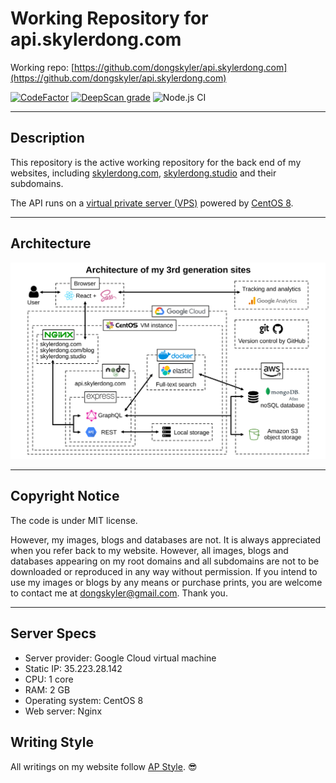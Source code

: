# Working Repository for api.skylerdong.com

Working repo: [https://github.com/dongskyler/api.skylerdong.com](https://github.com/dongskyler/api.skylerdong.com)

[![CodeFactor](https://www.codefactor.io/repository/github/dongskyler/api.skylerdong.com/badge)](https://www.codefactor.io/repository/github/dongskyler/api.skylerdong.com)
[![DeepScan grade](https://deepscan.io/api/teams/9441/projects/12040/branches/181474/badge/grade.svg)](https://deepscan.io/dashboard#view=project&tid=9441&pid=12040&bid=181474)
![Node.js CI](https://github.com/dongskyler/api.skylerdong.com/workflows/Node.js%20CI/badge.svg)

***

## Description

This repository is the active working repository for the back end of my websites, including [skylerdong.com](skylerdong.com), [skylerdong.studio](skylerdong.studio) and their subdomains.

The API runs on a [virtual private server (VPS)](https://en.wikipedia.org/wiki/Virtual_private_server) powered by [CentOS 8](https://www.centos.org). 

***

## Architecture

![Architecture](./doc/architecture_gen3.svg)

***

## Copyright Notice

The code is under MIT license.

However, my images, blogs and databases are not. It is always appreciated when you refer back to my website. However, all images, blogs and databases appearing on my root domains and all subdomains are not to be downloaded or reproduced in any way without permission. If you intend to use my images or blogs by any means or purchase prints, you are welcome to contact me at [dongskyler@gmail.com](mailto:dongskyler@gmail.com). Thank you.

***

## Server Specs

- Server provider: Google Cloud virtual machine
- Static IP: 35.223.28.142
- CPU: 1 core
- RAM: 2 GB
- Operating system: CentOS 8
- Web server: Nginx

## Writing Style

All writings on my website follow [AP Style](https://owl.purdue.edu/owl/subject_specific_writing/journalism_and_journalistic_writing/ap_style.html). :sunglasses:
